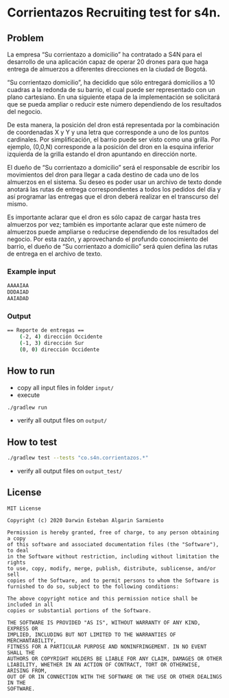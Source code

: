 # Corrientazos Recruiting test for s4n.

## Problem

La empresa “Su corrientazo a domicilio” ha contratado a S4N para el desarrollo de
una aplicación capaz de operar 20 drones para que haga entrega de almuerzos a
diferentes direcciones en la ciudad de Bogotá.

“Su corrientazo domicilio”, ha decidido que sólo entregará domicilios a 10 cuadras a
la redonda de su barrio, el cual puede ser representado con un plano cartesiano. En
una siguiente etapa de la implementación se solicitará que se pueda ampliar o
reducir este número dependiendo de los resultados del negocio.

De esta manera, la posición del dron está representada por la combinación de
coordenadas X y Y y una letra que corresponde a uno de los puntos cardinales. Por
simplificación, el barrio puede ser visto como una grilla. Por ejemplo, (0,0,N)
corresponde a la posición del dron en la esquina inferior izquierda de la grilla
estando el dron apuntando en dirección norte.

El dueño de “Su corrientazo a domicilio” será el responsable de escribir los
movimientos del dron para llegar a cada destino de cada uno de los almuerzos en
el sistema. Su deseo es poder usar un archivo de texto donde anotará las rutas de
entrega correspondientes a todos los pedidos del día y así programar las entregas
que el dron deberá realizar en el transcurso del mismo.

Es importante aclarar que el dron es sólo capaz de cargar hasta tres almuerzos por
vez; también es importante aclarar que este número de almuerzos puede ampliarse
o reducirse dependiendo de los resultados del negocio. Por esta razón, y
aprovechando el profundo conocimiento del barrio, el dueño de “Su corrientazo a
domicilio” será quien defina las rutas de entrega en el archivo de texto.

### Example input

```bash
AAAAIAA
DDDAIAD
AAIADAD
```

### Output

```bash
== Reporte de entregas ==
    (-2, 4) dirección Occidente
    (-1, 3) dirección Sur
    (0, 0) dirección Occidente
```

## How to run
* copy all input files in folder `input/`
* execute
```bash
./gradlew run
````
* verify all output files on `output/`

## How to test
```bash 
./gradlew test --tests "co.s4n.corrientazos.*"
```
* verify all output files on `output_test/`

## License

```
MIT License

Copyright (c) 2020 Darwin Esteban Algarin Sarmiento

Permission is hereby granted, free of charge, to any person obtaining a copy
of this software and associated documentation files (the "Software"), to deal
in the Software without restriction, including without limitation the rights
to use, copy, modify, merge, publish, distribute, sublicense, and/or sell
copies of the Software, and to permit persons to whom the Software is
furnished to do so, subject to the following conditions:

The above copyright notice and this permission notice shall be included in all
copies or substantial portions of the Software.

THE SOFTWARE IS PROVIDED "AS IS", WITHOUT WARRANTY OF ANY KIND, EXPRESS OR
IMPLIED, INCLUDING BUT NOT LIMITED TO THE WARRANTIES OF MERCHANTABILITY,
FITNESS FOR A PARTICULAR PURPOSE AND NONINFRINGEMENT. IN NO EVENT SHALL THE
AUTHORS OR COPYRIGHT HOLDERS BE LIABLE FOR ANY CLAIM, DAMAGES OR OTHER
LIABILITY, WHETHER IN AN ACTION OF CONTRACT, TORT OR OTHERWISE, ARISING FROM,
OUT OF OR IN CONNECTION WITH THE SOFTWARE OR THE USE OR OTHER DEALINGS IN THE
SOFTWARE.
```
